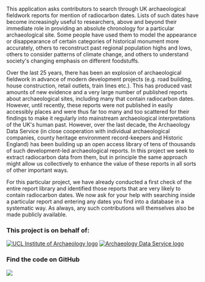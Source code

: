 This application asks contributors to search through UK archaeological
fieldwork reports for mention of radiocarbon dates. Lists of such
dates have become increasingly useful to researchers,
above and beyond their immediate role in providing an absolute chronology
for a particular archaeological site. Some people have used them to
model the appearance or disappearance of certain categories of
historical monument more accurately, others to reconstruct past
regional population highs and lows, others to consider patterns of
climate change, and others to understand society's changing emphasis on different
foodstuffs.

Over the last 25 years, there has been an explosion of archaeological
fieldwork in advance of modern development projects (e.g. road
building, house construction, retail outlets, train lines etc.). This
has produced vast amounts of new evidence and a very large number of
published reports about archaeological sites, including many that
contain radiocarbon dates. However,  until recently, these reports were not published
in easily accessibly places and were thus far too
many and too scattered for their findings to make it regularly into
mainstream archaeological interpretations of the UK's human
past. However, over the last decade, the Archaeology Data Service (in close
cooperation with individual archaeological companies, county heritage
environment record-keepers and Historic England) has been building up
an open access library of tens of thousands of such development-led
archaeological reports. In this project we seek to extract radiocarbon
data from them, but in principle the same approach might allow us
collectively to enhance the value of these reports in all sorts of
other important ways.

For this particular project, we have already conducted a first check of the entire
report library and identified those reports that are very likely to
contain radiocarbon dates. We now ask for your help with searching
inside a particular report and entering any dates you find into a
database in a systematic way. As always, any such contributions will
themselves also be made publicly available.

### This project is on behalf of:

[![UCL Institute of Archaeology logo](http://micropasts-other.s3.amazonaws.com/other/UCL_logo.png)](http://ucl.ac.uk/archaeology)
[![Archaeology Data Service logo](http://micropasts-other.s3.amazonaws.com/other/ADS_logo.png)](http://archaeologydataservice.ac.uk/)

### Find the code on GitHub

[![](http://micropasts-other.s3.amazonaws.com/other/github_logo.png)](https://github.com/ahb108/RadiocarbonHunt)
